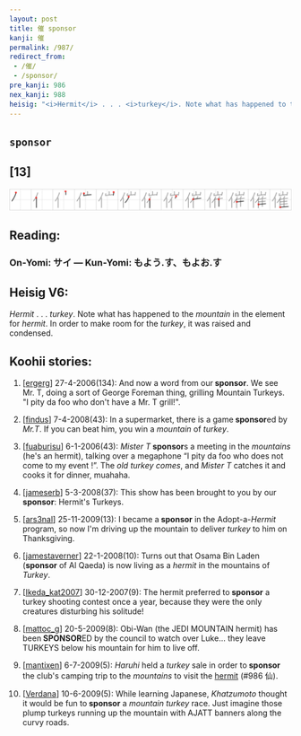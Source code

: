 ```yaml
---
layout: post
title: 催 sponsor
kanji: 催
permalink: /987/
redirect_from:
 - /催/
 - /sponsor/
pre_kanji: 986
nex_kanji: 988
heisig: "<i>Hermit</i> . . . <i>turkey</i>. Note what has happened to the <i>mountain</i> in the element for <i>hermit</i>. In order to make room for the <i>turkey</i>, it was raised and condensed."
---
```


## `sponsor`

## [13]

<div class="stroke"><img src="../images/E582AC.png" /></div>

## Reading:

### On-Yomi: サイ &mdash; Kun-Yomi: もよう.す、もよお.す

## Heisig V6:

<i>Hermit</i> . . . <i>turkey</i>. Note what has happened to the <i>mountain</i> in the element for <i>hermit</i>. In order to make room for the <i>turkey</i>, it was raised and condensed.

## Koohii stories:

1) [<a href="http://kanji.koohii.com/profile/ergerg">ergerg</a>] 27-4-2006(134): And now a word from our<strong> sponsor</strong>. We see Mr. T, doing a sort of George Foreman thing, grilling Mountain Turkeys. &quot;I pity da foo who don&#039;t have a Mr. T grill!&quot;.

2) [<a href="http://kanji.koohii.com/profile/findus">findus</a>] 7-4-2008(43): In a supermarket, there is a game<strong> sponsor</strong>ed by <em>Mr.T</em>. If you can beat him, you win a <em>mountain</em> of <em>turkey</em>.

3) [<a href="http://kanji.koohii.com/profile/fuaburisu">fuaburisu</a>] 6-1-2006(43): <em>Mister T</em><strong> sponsor</strong>s a meeting in the <em>mountains</em> (he&#039;s an hermit), talking over a megaphone “I pity da foo who does not come to my event !”. The <em>old turkey comes</em>, and <em>Mister T</em> catches it and cooks it for dinner, muahaha.

4) [<a href="http://kanji.koohii.com/profile/jameserb">jameserb</a>] 5-3-2008(37): This show has been brought to you by our<strong> sponsor</strong>: Hermit&#039;s Turkeys.

5) [<a href="http://kanji.koohii.com/profile/ars3nal">ars3nal</a>] 25-11-2009(13): I became a<strong> sponsor</strong> in the Adopt-a-<em>Hermit</em> program, so now I&#039;m driving up the mountain to deliver <em>turkey</em> to him on Thanksgiving.

6) [<a href="http://kanji.koohii.com/profile/jamestaverner">jamestaverner</a>] 22-1-2008(10): Turns out that Osama Bin Laden (<strong>sponsor</strong> of Al Qaeda) is now living as a <em>hermit</em> in the mountains of <em>Turkey</em>.

7) [<a href="http://kanji.koohii.com/profile/Ikeda_kat2007">Ikeda_kat2007</a>] 30-12-2007(9): The hermit preferred to<strong> sponsor</strong> a turkey shooting contest once a year, because they were the only creatures disturbing his solitude!

8) [<a href="http://kanji.koohii.com/profile/mattoc_g">mattoc_g</a>] 20-5-2009(8): Obi-Wan (the JEDI MOUNTAIN hermit) has been<strong> SPONSOR</strong>ED by the council to watch over Luke... they leave TURKEYS below his mountain for him to live off.

9) [<a href="http://kanji.koohii.com/profile/mantixen">mantixen</a>] 6-7-2009(5): <em>Haruhi</em> held a <em>turkey</em> sale in order to<strong> sponsor</strong> the club&#039;s camping trip to the <em>mountains</em> to visit the <a href="../986">hermit</a> (#986 仙).

10) [<a href="http://kanji.koohii.com/profile/Verdana">Verdana</a>] 10-6-2009(5): While learning Japanese, <em>Khatzumoto</em> thought it would be fun to<strong> sponsor</strong> a <em>mountain turkey</em> race. Just imagine those plump turkeys running up the mountain with AJATT banners along the curvy roads.
